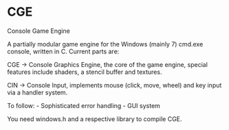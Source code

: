# CGE
Console Game Engine

A partially modular game engine for the Windows (mainly 7) cmd.exe console, written in C.
Current parts are:

CGE -> Console Graphics Engine, the core of the game engine, special features include shaders, a stencil buffer and textures.

CIN -> Console Input, implements mouse (click, move, wheel) and key input via a handler system.

To follow:
	- Sophisticated error handling
	- GUI system

You need windows.h and a respective library to compile CGE.
